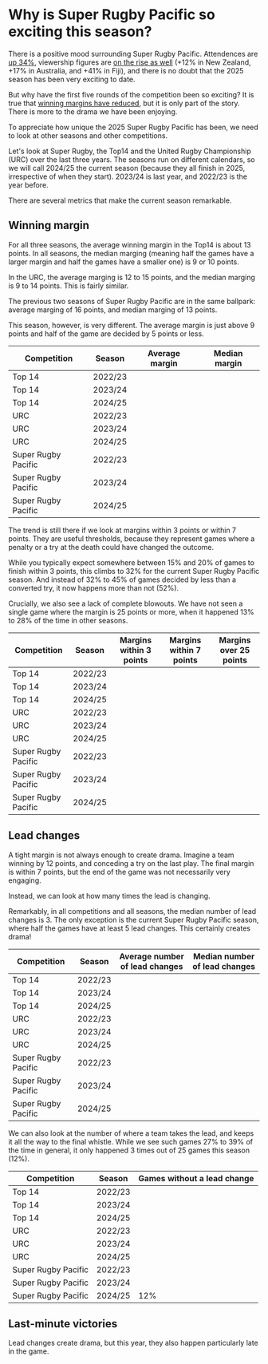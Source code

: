 # Why is Super Rugby Pacific so exciting this season?

There is a positive mood surrounding Super Rugby Pacific. 
Attendences are [up 34%](https://www.instagram.com/p/DHUzQQYv_wl/?igsh=YWh1dGpqcHFoYWg1), viewership figures are [on the rise as well](https://www.instagram.com/p/DG4zRswy9MA/?img_index=3&igsh=aTljODF3aGtkc3Fz) (+12% in New Zealand, +17% in Australia, and +41% in Fiji), and there is no doubt that the 2025 season has been very exciting to date.

But why have the first five rounds of the competition been so exciting?
It is true that [winning margins have reduced](https://www.rugbypass.com/plus/the-numbers-show-super-rugby-pacific-just-got-even-tougher/), but it is only part of the story.
There is more to the drama we have been enjoying.

To appreciate how unique the 2025 Super Rugby Pacific has been, we need to look at other seasons and other competitions.

Let's look at Super Rugby, the Top14 and the United Rugby Championship (URC) over the last three years.
The seasons run on different calendars, so we will call 2024/25 the current season (because they all finish in 2025, irrespective of when they start).
2023/24 is last year, and 2022/23 is the year before.

There are several metrics that make the current season remarkable.

## Winning margin

For all three seasons, the average winning margin in the Top14 is about 13 points. 
In all seasons, the median marging (meaning half the games have a larger margin and half the games have a smaller one) is 9 or 10 points.

In the URC, the average marging is 12 to 15 points, and the median marging is 9 to 14 points. 
This is fairly similar.

The previous two seasons of Super Rugby Pacific are in the same ballpark: average marging of 16 points, and median marging of 13 points.

This season, however, is very different. The average margin is just above 9 points and half of the game are decided by 5 points or less.


| Competition         | Season  | Average margin | Median margin |
|---------------------|---------|----------------|---------------|
| Top 14              | 2022/23 |                |               |
| Top 14              | 2023/24 |                |               |
| Top 14              | 2024/25 |                |               |
| URC                 | 2022/23 |                |               |
| URC                 | 2023/24 |                |               |
| URC                 | 2024/25 |                |               |
| Super Rugby Pacific | 2022/23 |                |               |
| Super Rugby Pacific | 2023/24 |                |               |
| Super Rugby Pacific | 2024/25 |                |               |

The trend is still there if we look at margins within 3 points or within 7 points.
They are useful thresholds, because they represent games where a penalty or a try at the death could have changed the outcome.

While you typically expect somewhere between 15% and 20% of games to finish within 3 points, this climbs to 32% for the current Super Rugby Pacific season.
And instead of 32% to 45% of games decided by less than a converted try, it now happens more than not (52%).

Crucially, we also see a lack of complete blowouts. We have not seen a single game where the margin is 25 points or more, when it happened 13% to 28% of the time in other seasons.


| Competition         | Season  | Margins within 3 points | Margins within 7 points | Margins over 25 points |
|---------------------|---------|-------------------------|-------------------------|------------------------|
| Top 14              | 2022/23 |                         |                         |                        |
| Top 14              | 2023/24 |                         |                         |                        |
| Top 14              | 2024/25 |                         |                         |                        |
| URC                 | 2022/23 |                         |                         |                        |
| URC                 | 2023/24 |                         |                         |                        |
| URC                 | 2024/25 |                         |                         |                        |
| Super Rugby Pacific | 2022/23 |                         |                         |                        |
| Super Rugby Pacific | 2023/24 |                         |                         |                        |
| Super Rugby Pacific | 2024/25 |                         |                         |                        |


## Lead changes

A tight margin is not always enough to create drama.
Imagine a team winning by 12 points, and conceding a try on the last play.
The final margin is within 7 points, but the end of the game was not necessarily very engaging.

Instead, we can look at how many times the lead is changing.

Remarkably, in all competitions and all seasons, the median number of lead changes is 3.
The only exception is the current Super Rugby Pacific season, where half the games have at least 5 lead changes.
This certainly creates drama!

| Competition         | Season  | Average number of lead changes | Median number of lead changes |
|---------------------|---------|--------------------------------|-------------------------------|
| Top 14              | 2022/23 |                                |                               |
| Top 14              | 2023/24 |                                |                               |
| Top 14              | 2024/25 |                                |                               |
| URC                 | 2022/23 |                                |                               |
| URC                 | 2023/24 |                                |                               |
| URC                 | 2024/25 |                                |                               |
| Super Rugby Pacific | 2022/23 |                                |                               |
| Super Rugby Pacific | 2023/24 |                                |                               |
| Super Rugby Pacific | 2024/25 |                                |                               |


We can also look at the number of where a team takes the lead, and keeps it all the way to the final whistle.
While we see such games 27% to 39% of the time in general, it only happened 3 times out of 25 games this season (12%).

| Competition         | Season  | Games without a lead change |
|---------------------|---------|-----------------------------|
| Top 14              | 2022/23 |                             |
| Top 14              | 2023/24 |                             |
| Top 14              | 2024/25 |                             |
| URC                 | 2022/23 |                             |
| URC                 | 2023/24 |                             |
| URC                 | 2024/25 |                             |
| Super Rugby Pacific | 2022/23 |                             |
| Super Rugby Pacific | 2023/24 |                             |
| Super Rugby Pacific | 2024/25 | 12%                         |

## Last-minute victories

Lead changes create drama, but this year, they also happen particularly late in the game.

